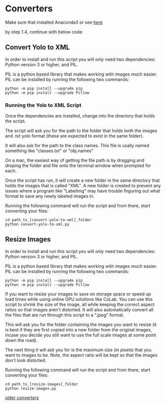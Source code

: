 # Converters

Make sure that installed Anaconda3 or see [here](https://github.com/C190342/labelImg/wiki/Install-LabelImg-via-Anaconda-for-Windows-OS)

by step 1.4, continue with below code:

## Convert Yolo to XML
In order to install and run this script you will only need two dependencies: Python version 3 or higher, and PIL.

PIL is a python based library that makes working with images much easier. PIL can be installed by running the following two commands:
```
python -m pip install --upgrade pip
python -m pip install --upgrade Pillow
```

### Running the Yolo to XML Script
Once the dependencies are installed, change into the directory that holds the script.

The script will ask you for the path to the folder that holds both the images and .txt yolo format (these are expected to exist in the same folder).

It will also ask for the path to the class names. This file is usally named something like "classes.txt" or "obj.names"

On a mac, the easiest way of getting the file path is by dragging and droping the folder and file onto the terminal window when prompted for each.

Once the script has run, it will create a new folder in the same directory that holds the images that is called "XML". A new folder is created to prevent any issues where a program like "LabelImg" may have trouble firguring out what format to save any newly labeled images in.

Running the following command will run the script and from there, start converting your files:
```
cd path_to_[convert-yolo-to-xml]_folder
python convert-yolo-to-xml.py
```


## Resize Images
In order to install and run this script you will only need two dependencies: Python version 3 or higher, and PIL.

PIL is a python based library that makes working with images much easier. PIL can be installed by running the following two commands:
```
python -m pip install --upgrade pip
python -m pip install --upgrade Pillow
```

If you want to resize your images to save on storage space or speed up load times while using online GPU solutions like CoLab. You can use this script to shrink the size of the image, all while keeping the correct aspect ratios so that images aren't distorted. It will also automatically convert all the files that are run through this script to a ".jpeg" format.

This will ask you for the folder containing the images you want to resize (it is best if they are first copied into a new folder from the original images, incase you decide you still want to use the full scale images at some point down the road).

The next thing it will ask you for is the maximum size (in pixels) that you want to images to be. Note, the aspect ratio will be kept so that the images don't look distorted.

Running the following command will run the script and from there, start converting your files:
```
cd path_to_[resize-images]_folder
python resize-images.py
```

[older converters](https://github.com/C190342/labelImg/files/8066132/converters.zip) 
